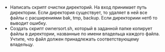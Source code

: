- Написать скрипт очистки директорий. На вход принимает путь директории. Если директория существует, то удаляет в ней все файлы с расширениями bak, tmp, backup. Если директориии нетб то выводит ошибку.
- Создать скрипт ownersort.sh, который в заданной папке копирует файлы в директории, названные по имени владельца каждого файла. Учтите, что файл должен принадлежать соответствующему владельцу.
